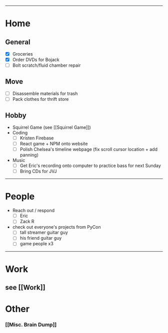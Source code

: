  ---
# Home

## General
 - [x] Groceries
 - [x] Order DVDs for Bojack
 - [ ] Bolt scratch/fluid chamber repair
## Move

 - [ ] Disassemble materials for trash
 - [ ] Pack clothes for thrift store
## Hobby
- Squirrel Game (see [[Squirrel Game]])
- Coding
	 - [ ] Kristen Firebase
	 - [ ] React game + NPM onto website
	 - [ ] Polish Chelsea's timeline webpage (fix scroll cursor location + add panning)
- Music
	- [ ] Get Eric's recording onto computer to practice bass for next Sunday
	- [ ] Bring CDs for JVJ

---
# People

 - Reach out / respond
	 - [ ] Eric
	 - [ ] Zack R
 - check out everyone's projects from PyCon
	 - [ ] tall streamer guitar guy
	 - [ ] his friend guitar guy
	 - [ ] game people x3

---

# Work

## see [[Work]]
# Other
### [[Misc. Brain Dump]]